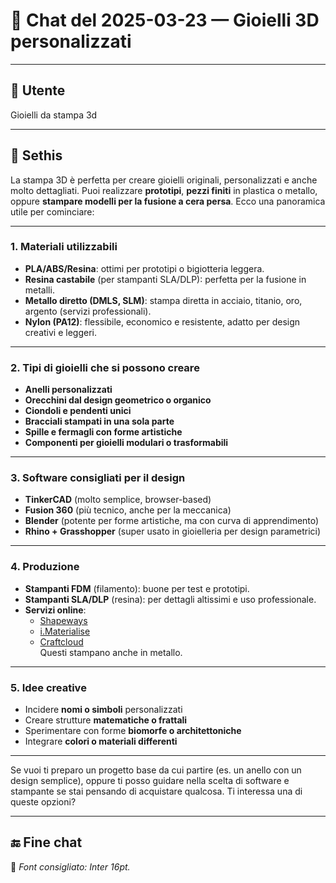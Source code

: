 # 📅 Chat del 2025-03-23 — Gioielli 3D personalizzati

---

## 👤 **Utente**

Gioielli da stampa 3d

---

## 🤖 **Sethis**

La stampa 3D è perfetta per creare gioielli originali, personalizzati e anche molto dettagliati. Puoi realizzare **prototipi**, **pezzi finiti** in plastica o metallo, oppure **stampare modelli per la fusione a cera persa**. Ecco una panoramica utile per cominciare:

---

### **1. Materiali utilizzabili**
- **PLA/ABS/Resina**: ottimi per prototipi o bigiotteria leggera.
- **Resina castabile** (per stampanti SLA/DLP): perfetta per la fusione in metalli.
- **Metallo diretto (DMLS, SLM)**: stampa diretta in acciaio, titanio, oro, argento (servizi professionali).
- **Nylon (PA12)**: flessibile, economico e resistente, adatto per design creativi e leggeri.

---

### **2. Tipi di gioielli che si possono creare**
- **Anelli personalizzati**
- **Orecchini dal design geometrico o organico**
- **Ciondoli e pendenti unici**
- **Bracciali stampati in una sola parte**
- **Spille e fermagli con forme artistiche**
- **Componenti per gioielli modulari o trasformabili**

---

### **3. Software consigliati per il design**
- **TinkerCAD** (molto semplice, browser-based)
- **Fusion 360** (più tecnico, anche per la meccanica)
- **Blender** (potente per forme artistiche, ma con curva di apprendimento)
- **Rhino + Grasshopper** (super usato in gioielleria per design parametrici)

---

### **4. Produzione**
- **Stampanti FDM** (filamento): buone per test e prototipi.
- **Stampanti SLA/DLP** (resina): per dettagli altissimi e uso professionale.
- **Servizi online**:  
  - [Shapeways](https://www.shapeways.com/)  
  - [i.Materialise](https://i.materialise.com/)  
  - [Craftcloud](https://craftcloud3d.com/)  
  Questi stampano anche in metallo.

---

### **5. Idee creative**
- Incidere **nomi o simboli** personalizzati
- Creare strutture **matematiche o frattali**
- Sperimentare con forme **biomorfe o architettoniche**
- Integrare **colori o materiali differenti**

---

Se vuoi ti preparo un progetto base da cui partire (es. un anello con un design semplice), oppure ti posso guidare nella scelta di software e stampante se stai pensando di acquistare qualcosa. Ti interessa una di queste opzioni?

---

## 🔚 Fine chat

📌 *Font consigliato: Inter 16pt.*
